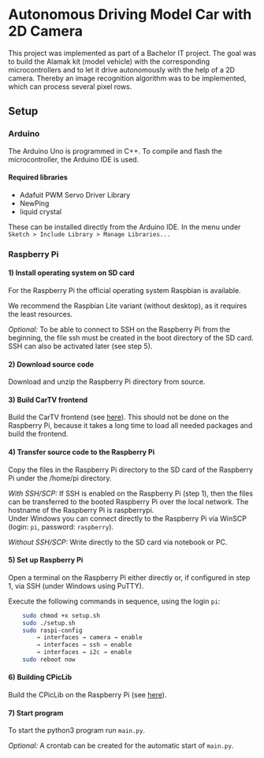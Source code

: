 # Autonomous Driving Model Car with 2D Camera

This project was implemented as part of a Bachelor IT project. The goal was to build the Alamak kit (model vehicle) with the corresponding microcontrollers and to let it drive autonomously with the help of a 2D camera. Thereby an image recognition algorithm was to be implemented, which can process several pixel rows.


## Setup

### Arduino
The Arduino Uno is programmed in C++. To compile and flash the microcontroller, the Arduino IDE is used.

#### Required libraries

 * Adafuit PWM Servo Driver Library
 * NewPing
 * liquid crystal

These can be installed directly from the Arduino IDE. In the menu under
`Sketch > Include Library > Manage Libraries...`

### Raspberry Pi


#### 1) Install operating system on SD card

For the Raspberry Pi the official operating system Raspbian is available.

We recommend the Raspbian Lite variant (without desktop), as it requires the least resources.

*Optional:* To be able to connect to SSH on the Raspberry Pi from the beginning, the file ssh must be created in the boot directory of the SD card.  
SSH can also be activated later (see step 5).

#### 2) Download source code

Download and unzip the Raspberry Pi directory from source.

#### 3) Build CarTV frontend

Build the CarTV frontend (see [here](./docs/setup_cartv.md)).
This should not be done on the Raspberry Pi, because it takes a long time to load all needed packages and build the frontend.

#### 4) Transfer source code to the Raspberry Pi

Copy the files in the Raspberry Pi directory to the SD card of the Raspberry Pi under the /home/pi directory.

*With SSH/SCP:* If SSH is enabled on the Raspberry Pi (step 1), then the files can be transferred to the booted Raspberry Pi over the local network. The hostname of the Raspberry Pi is raspberrypi.  
Under Windows you can connect directly to the Raspberry Pi via WinSCP (login: `pi`, password: `raspberry`).

*Without SSH/SCP:* Write directly to the SD card via notebook or PC.

#### 5) Set up Raspberry Pi

Open a terminal on the Raspberry Pi either directly or, if configured in step 1, via SSH (under Windows using PuTTY).

Execute the following commands in sequence, using the login `pi`:

```bash
    sudo chmod +x setup.sh
    sudo ./setup.sh
    sudo raspi-config
        → interfaces → camera → enable
        → interfaces → ssh → enable
        → interfaces → i2c → enable
    sudo reboot now
```

#### 6) Building CPicLib

Build the CPicLib on the Raspberry Pi (see [here](./docs/setup_cpiclib.md)).

#### 7) Start program

To start the python3 program run `main.py`.

*Optional:* A crontab can be created for the automatic start of `main.py`.
